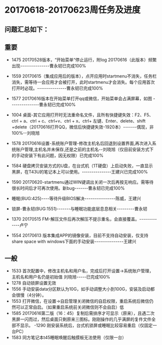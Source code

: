 # 20170618-20170623周任务及进度
## 问题汇总如下：
## 重要
- 1475 20170528版本，“开始菜单“停止运行，附log     20170616（此版本）频繁出现---------------曹永韧已完成100%

-  1559 20170615（集成应用后的版本），点开应用时startmenu不消失，任务栏消失，需等待一会应用才会被打开，此时startmenu才会消失。每个应用首次打开时必现。---------------曹永韧已完成100%
- 1577 20170616版本在开始菜单打开qq或微信，开始菜单会占满屏幕，如图 ---------------曹永韧已完成100%
- 1004 桌面-其它应用打开时无法重命名文件，且所有快捷键失效：F2、F5、ctrl + a、ctrl + c、ctrl+v、ctrl + x、ctrl+ 左键、Enter、delete、shift +delete（20170616打开QQ，微信后快捷键失效-1920本）-------偶现，非100%--刘晓旭
- 1578 20170616设置-系统账户管理-修改主机名后回退到设置界面,再次进入系统账户管理,主机名并未保存,还是之前的主机名--刘晓旭（仅目前安装方式下的手动安装下有此问题，因无权限）已完成100%
- 1584 硬盘拷贝安装方式的U盘，在台式机（1T硬盘）上启动失败，一直显示黑屏，在T43U的笔记本上可以使用。---------------王建兴已完成100%
- 1590 20170620-startmenu通过WIN键调出关闭一次后再按无响应。需等待很长时间后才可再次使用。新bug-------曹永韧已完成100%
- 睡眠(BUG:425)----等待升级BIOS解决----------------陈威，王建兴
- 锁屏-曹永韧(BUG:1551)-------与睡眠功能底层息息相关---------曹永韧
- 1370 20170515 FM-解压文件后再次解压不提示重名，会直接覆盖。-------------卢宁
- 1554 20170613 版本集成APP的镜像安装，目前不支持自动安装，仅支持share space with windows下面的手动安装---------------王建兴


## 一般
- 1533 首次配置中，修改主机名和用户名，完成后打开设置->系统账户管理，主机名和用户名仍是初始值 刘晓旭-----已完成100%
- 1278 自动锁屏设置无效
- 1556 手动安装data分区默认为10G，如手动调整大小到100G，安装及启动都会很慢（4分钟）。
- 1553 打开微信，在设置->自启管理关闭微信的自启权限，重启系统后微信仍然可以正常自启。（如果重启系统前关闭微信则不会自启）低
- 1585 20170616第二版（16：45）复制后需排序才可显示（原来），且遇二次黑屏一闪而过，然后桌面只剩原来三图标。刚刚操作的几乎满屏的复件文件全部不显示。
-1290 刚安装系统后，台式机锁屏或睡眠比较容易重启（仅固定一台PC）
- 1583 同方笔记本t45睡眠唤醒后触摸板无法使用（仅限一台）
